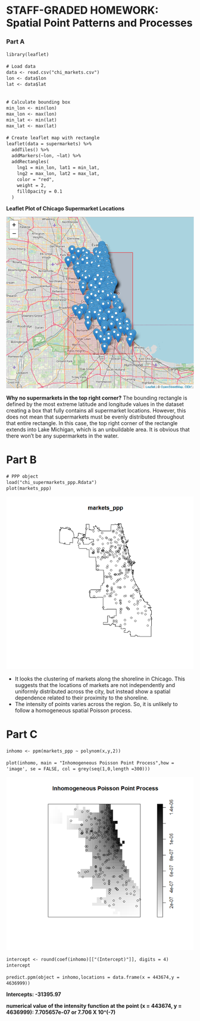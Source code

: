 # STAFF-GRADED HOMEWORK: Spatial Point Patterns and Processes

### Part A
```
library(leaflet)

# Load data
data <- read.csv("chi_markets.csv")
lon <- data$lon
lat <- data$lat


# Calculate bounding box
min_lon <- min(lon)
max_lon <- max(lon)
min_lat <- min(lat)
max_lat <- max(lat)

# Create leaflet map with rectangle
leaflet(data = supermarkets) %>%
  addTiles() %>%
  addMarkers(~lon, ~lat) %>%
  addRectangles(
    lng1 = min_lon, lat1 = min_lat,
    lng2 = max_lon, lat2 = max_lat,
    color = "red",
    weight = 2,
    fillOpacity = 0.1
  )
  ```
**Leaflet Plot of Chicago Supermarket Locations**

![](https://raw.githubusercontent.com/MishraSubash/imageCollection/refs/heads/main/Rplot_LeafLet%20Plot.png)

**Why no supermarkets in the top right corner?**
The bounding rectangle is defined by the most extreme latitude and longitude values in the dataset creating a box that fully contains all supermarket locations. However, this does not mean that supermarkets must be evenly distributed throughout that entire rectangle. In this case, the top right corner of the rectangle extends into Lake Michigan, which is an unbuildable area. It is obvious that there won’t be any supermarkets in the water.

# Part B
```
# PPP object 
load("chi_supermarkets_ppp.Rdata")
plot(markets_ppp)
```
![](https://raw.githubusercontent.com/MishraSubash/imageCollection/refs/heads/main/market_ppp_plot.png)

- It looks the clustering of markets along the shoreline in Chicago. This suggests that the locations of markets are not independently and uniformly distributed across the city, but instead show a spatial dependence related to their proximity to the shoreline.
- The intensity of points varies across the region. So, it is unlikely to follow a homogeneous spatial Poisson process.

# Part C
```
inhomo <- ppm(markets_ppp ~ polynom(x,y,2))

plot(inhomo, main = "Inhomogeneous Poisson Point Process",how = 'image', se = FALSE, col = grey(seq(1,0,length =300)))
```
![](https://raw.githubusercontent.com/MishraSubash/imageCollection/refs/heads/main/Rplot_inhomo_plot.png)


```
intercept <- round(coef(inhomo)[["(Intercept)"]], digits = 4)
intercept

predict.ppm(object = inhomo,locations = data.frame(x = 443674,y = 4636999))
```

**Intercepts: -31395.97**

**numerical value of the intensity function at the point (x = 443674, y = 4636999): 7.705657e-07 or 7.706 X 10^(-7)**
